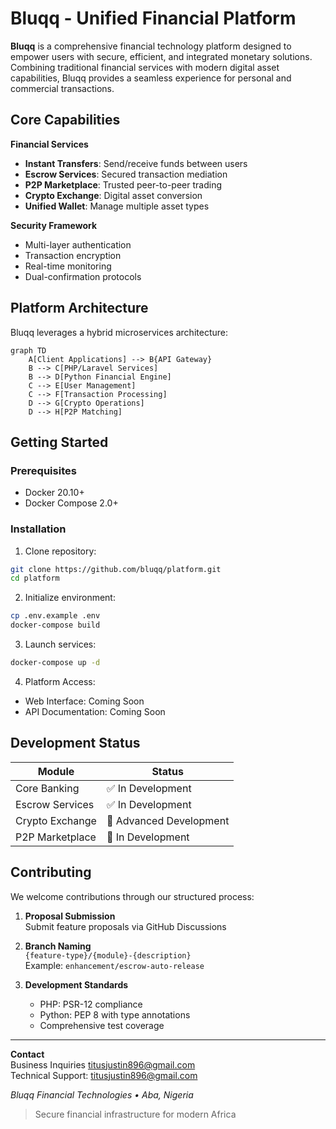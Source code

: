 # Bluqq - Unified Financial Platform  

**Bluqq** is a comprehensive financial technology platform designed to empower users with secure, efficient, and integrated monetary solutions. Combining traditional financial services with modern digital asset capabilities, Bluqq provides a seamless experience for personal and commercial transactions.

## Core Capabilities  
**Financial Services**  
- **Instant Transfers**: Send/receive funds between users  
- **Escrow Services**: Secured transaction mediation  
- **P2P Marketplace**: Trusted peer-to-peer trading  
- **Crypto Exchange**: Digital asset conversion  
- **Unified Wallet**: Manage multiple asset types  

**Security Framework**  
- Multi-layer authentication  
- Transaction encryption  
- Real-time monitoring  
- Dual-confirmation protocols  

## Platform Architecture  
Bluqq leverages a hybrid microservices architecture:  

```mermaid
graph TD
    A[Client Applications] --> B{API Gateway}
    B --> C[PHP/Laravel Services]
    B --> D[Python Financial Engine]
    C --> E[User Management]
    C --> F[Transaction Processing]
    D --> G[Crypto Operations]
    D --> H[P2P Matching]
```

## Getting Started  

### Prerequisites  
- Docker 20.10+  
- Docker Compose 2.0+  

### Installation  
1. Clone repository:  
```bash
git clone https://github.com/bluqq/platform.git
cd platform
```

2. Initialize environment:  
```bash
cp .env.example .env
docker-compose build
```

3. Launch services:  
```bash
docker-compose up -d
```

4. Platform Access:  
- Web Interface: Coming Soon  
- API Documentation: Coming Soon  

## Development Status  

| Module | Status |  
|--------|--------|  
| Core Banking | ✅ In Development |  
| Escrow Services | ✅ In Development |  
| Crypto Exchange | 🚧 Advanced Development |  
| P2P Marketplace | 🚧 In Development |  

## Contributing  
We welcome contributions through our structured process:  

1. **Proposal Submission**  
   Submit feature proposals via GitHub Discussions  
   
2. **Branch Naming**  
   `{feature-type}/{module}-{description}`  
   Example: `enhancement/escrow-auto-release`  

3. **Development Standards**  
   - PHP: PSR-12 compliance  
   - Python: PEP 8 with type annotations  
   - Comprehensive test coverage  

---

**Contact**  
Business Inquiries titusjustin896@gmail.com  
Technical Support: titusjustin896@gmail.com 

*Bluqq Financial Technologies • Aba, Nigeria*  

> Secure financial infrastructure for modern Africa
